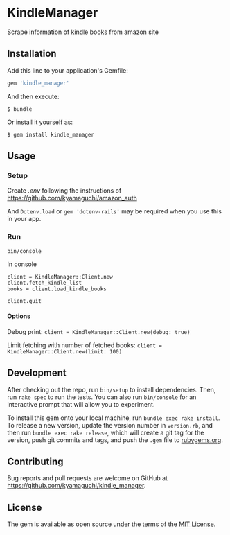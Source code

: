 # KindleManager

Scrape information of kindle books from amazon site

## Installation

Add this line to your application's Gemfile:

```ruby
gem 'kindle_manager'
```

And then execute:

    $ bundle

Or install it yourself as:

    $ gem install kindle_manager

## Usage

### Setup

Create _.env_ following the instructions of https://github.com/kyamaguchi/amazon_auth

And `Dotenv.load` or `gem 'dotenv-rails'` may be required when you use this in your app.

### Run

```
bin/console
```

In console

```
client = KindleManager::Client.new
client.fetch_kindle_list
books = client.load_kindle_books

client.quit
```

#### Options

Debug print: `client = KindleManager::Client.new(debug: true)`

Limit fetching with number of fetched books: `client = KindleManager::Client.new(limit: 100)`

## Development

After checking out the repo, run `bin/setup` to install dependencies. Then, run `rake spec` to run the tests. You can also run `bin/console` for an interactive prompt that will allow you to experiment.

To install this gem onto your local machine, run `bundle exec rake install`. To release a new version, update the version number in `version.rb`, and then run `bundle exec rake release`, which will create a git tag for the version, push git commits and tags, and push the `.gem` file to [rubygems.org](https://rubygems.org).

## Contributing

Bug reports and pull requests are welcome on GitHub at https://github.com/kyamaguchi/kindle_manager.


## License

The gem is available as open source under the terms of the [MIT License](http://opensource.org/licenses/MIT).

